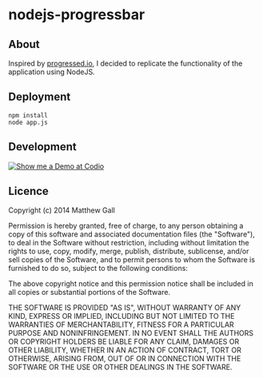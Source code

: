 # nodejs-progressbar

## About
Inspired by [progressed.io](https://github.com/fehmicansaglam/progressed.io), I decided to replicate the functionality of the application using NodeJS.

## Deployment
    npm install
    node app.js
    
## Development
[![Show me a Demo at Codio](http://codio-public.s3.amazonaws.com/sharing/demo-in-ide.png)](https://codio.com/matthewgall/nodejs-progressbar)

## Licence
Copyright (c) 2014 Matthew Gall

Permission is hereby granted, free of charge, to any person obtaining a copy
of this software and associated documentation files (the "Software"), to deal
in the Software without restriction, including without limitation the rights
to use, copy, modify, merge, publish, distribute, sublicense, and/or sell
copies of the Software, and to permit persons to whom the Software is
furnished to do so, subject to the following conditions:

The above copyright notice and this permission notice shall be included in all
copies or substantial portions of the Software.

THE SOFTWARE IS PROVIDED "AS IS", WITHOUT WARRANTY OF ANY KIND, EXPRESS OR
IMPLIED, INCLUDING BUT NOT LIMITED TO THE WARRANTIES OF MERCHANTABILITY,
FITNESS FOR A PARTICULAR PURPOSE AND NONINFRINGEMENT. IN NO EVENT SHALL THE
AUTHORS OR COPYRIGHT HOLDERS BE LIABLE FOR ANY CLAIM, DAMAGES OR OTHER
LIABILITY, WHETHER IN AN ACTION OF CONTRACT, TORT OR OTHERWISE, ARISING FROM,
OUT OF OR IN CONNECTION WITH THE SOFTWARE OR THE USE OR OTHER DEALINGS IN THE
SOFTWARE.